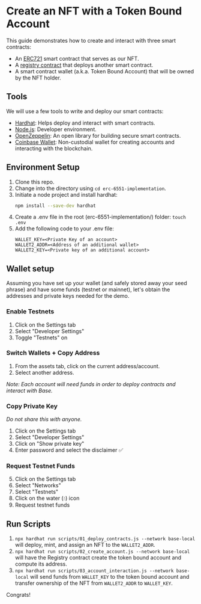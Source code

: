 # Create an NFT with a Token Bound Account

This guide demonstrates how to create and interact with three smart contracts:

- An [ERC721](https://docs.openzeppelin.com/contracts/4.x/erc721) smart contract that serves as our NFT.
- A [registry contract](https://eips.ethereum.org/EIPS/eip-6551) that deploys another smart contract.
- A smart contract wallet (a.k.a. Token Bound Account) that will be owned by the NFT holder.

## Tools

We will use a few tools to write and deploy our smart contracts:

- [Hardhat](https://hardhat.org/): Helps deploy and interact with smart contracts.
- [Node.js](https://nodejs.org/en): Developer environment.
- [OpenZeppelin](https://www.openzeppelin.com/contracts): An open library for building secure smart contracts.
- [Coinbase Wallet](https://www.coinbase.com/wallet/): Non-custodial wallet for creating accounts and interacting with the blockchain.

## Environment Setup

1. Clone this repo.
2. Change into the directory using `cd erc-6551-implementation`.
3. Initiate a node project and install hardhat:
   ```bash
   npm install --save-dev hardhat
   ```
4. Create a .env file in the root (erc-6551-implementation/) folder:
   `touch .env`
5. Add the following code to your .env file:
   ```
   WALLET_KEY=<Private Key of an account>
   WALLET2_ADDR=<Address of an additional wallet>
   WALLET2_KEY=<Private key of an additional account>
   ```

## Wallet setup

Assuming you have set up your wallet (and safely stored away your seed phrase) and have some funds (testnet or mainnet), let's obtain the addresses and private keys needed for the demo.

### Enable Testnets

1. Click on the Settings tab
2. Select "Developer Settings"
3. Toggle "Testnets" on

### Switch Wallets + Copy Address

1. From the assets tab, click on the current address/account.
2. Select another address.

_Note: Each account will need funds in order to deploy contracts and interact with Base._

### Copy Private Key

_Do not share this with anyone._

1. Click on the Settings tab
2. Select "Developer Settings"
3. Click on "Show private key"
4. Enter password and select the disclaimer ✅

### Request Testnet Funds

5. Click on the Settings tab
6. Select "Networks"
7. Select "Testnets"
8. Click on the water (💧) icon
9. Request testnet funds

## Run Scripts

1. `npx hardhat run scripts/01_deploy_contracts.js --network base-local` will deploy, mint, and assign an NFT to the `WALLET2_ADDR`.
2. `npx hardhat run scripts/02_create_account.js --network base-local` will have the Registry contract create the token bound account and compute its address.
3. `npx hardhat run scripts/03_account_interaction.js --network base-local` will send funds from `WALLET_KEY` to the token bound account and transfer ownership of the NFT from `WALLET2_ADDR` to `WALLET_KEY`.

Congrats!
